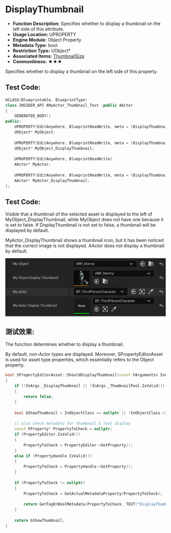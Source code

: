 # DisplayThumbnail

- **Function Description:** Specifies whether to display a thumbnail on the left side of this attribute.
- **Usage Location:** UPROPERTY
- **Engine Module:** Object Property
- **Metadata Type:** bool
- **Restriction Type:** UObject*
- **Associated Items:** [ThumbnailSize](../ThumbnailSize.md)
- **Commonliness:** ★★★

Specifies whether to display a thumbnail on the left side of this property.

## Test Code:

```cpp
UCLASS(Blueprintable, BlueprintType)
class INSIDER_API AMyActor_Thumbnail_Test :public AActor
{
	GENERATED_BODY()
public:
	UPROPERTY(EditAnywhere, BlueprintReadWrite, meta = (DisplayThumbnail = "false"))
	UObject* MyObject;

	UPROPERTY(EditAnywhere, BlueprintReadWrite, meta = (DisplayThumbnail = "true"))
	UObject* MyObject_DisplayThumbnail;

	UPROPERTY(EditAnywhere, BlueprintReadWrite)
	AActor* MyActor;

	UPROPERTY(EditAnywhere, BlueprintReadWrite, meta = (DisplayThumbnail = "true"))
	AActor* MyActor_DisplayThumbnail;
};

```

## Test Code:

Visible that a thumbnail of the selected asset is displayed to the left of MyObject_DisplayThumbnail, while MyObject does not have one because it is set to false. If DisplayThumbnail is not set to false, a thumbnail will be displayed by default.

MyActor_DisplayThumbnail shows a thumbnail icon, but it has been noticed that the correct image is not displayed. AActor does not display a thumbnail by default.

![Untitled](Untitled.png)

## 测试效果:

The function determines whether to display a thumbnail.

By default, non-Actor types are displayed. Moreover, SPropertyEditorAsset is used for asset type properties, which essentially refers to the Object property.

```cpp
bool SPropertyEditorAsset::ShouldDisplayThumbnail(const FArguments& InArgs, const UClass* InObjectClass) const
{
	if (!InArgs._DisplayThumbnail || !InArgs._ThumbnailPool.IsValid())
	{
		return false;
	}

	bool bShowThumbnail = InObjectClass == nullptr || !InObjectClass->IsChildOf(AActor::StaticClass());

	// also check metadata for thumbnail & text display
	const FProperty* PropertyToCheck = nullptr;
	if (PropertyEditor.IsValid())
	{
		PropertyToCheck = PropertyEditor->GetProperty();
	}
	else if (PropertyHandle.IsValid())
	{
		PropertyToCheck = PropertyHandle->GetProperty();
	}

	if (PropertyToCheck != nullptr)
	{
		PropertyToCheck = GetActualMetadataProperty(PropertyToCheck);

		return GetTagOrBoolMetadata(PropertyToCheck, TEXT("DisplayThumbnail"), bShowThumbnail);
	}

	return bShowThumbnail;
}
```